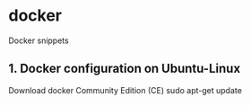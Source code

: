 # docker
Docker snippets
## 1. Docker configuration on Ubuntu-Linux
Download docker Community Edition (CE)
    sudo apt-get update
    